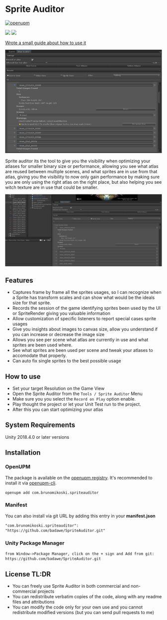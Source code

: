 # Sprite Auditor


[![openupm](https://img.shields.io/npm/v/com.brunomikoski.spriteauditor?label=openupm&registry_uri=https://package.openupm.com)](https://openupm.com/packages/com.brunomikoski.spriteauditor/)

![](https://img.shields.io/github/followers/badawe?label=Follow&style=social) ![](https://img.shields.io/twitter/follow/brunomikoski?style=social)

[Wrote a small guide about how to use it](https://medium.com/@bada/optimizing-build-size-and-performance-with-proper-sprite-setup-7c76c91626b6)

![inspector](/Documentation~/home-view.png)

Sprite auditor its the tool to give you the visibility when optimizing your atlases for smaller binary size or performance, 
allowing you see what atlas are reused between multiple scenes, and what sprites are in use from that atlas, giving you the visibility to now only gain performance by making sure you are only using the right atlas on the right place, 
but also helping you see witch texture are in use that could be smaller.

![custom-search](/Documentation~/custom-search.gif)


## Features
- Captures frame by frame all the sprites usages, so I can recognize when a Sprite has transform scales and can show what would be the ideals size for that sprite.
- Records the session of the game identifying sprites been used by the UI or SpriteRender giving you valuable information
- Allow customization of specific listeners to report special cases sprite usages
- Give you insights about images to canvas size, allow you understand if you can increase or decrease the image size
- Allows you see per scene what atlas are currently in use and what sprites are been used where.
- See what sprites are been used per scene and tweak your atlases to accomodate that properly.
- Can auto fix single sprites to the best possible usage

## How to use
 - Set your target Resolution on the Game View 
 - Open the Sprite Auditor from the `Tools / Sprite Auditor` Menu
 - Make sure you you select the `Record on Play` option enable.
 - Play thought the project or let your Unit Test run to the project.
 - After this you can start optimizing your atlas


## System Requirements
Unity 2018.4.0 or later versions


## Installation

### OpenUPM
The package is available on the [openupm registry](https://openupm.com). It's recommended to install it via [openupm-cli](https://github.com/openupm/openupm-cli).

```
openupm add com.brunomikoski.spriteauditor
```

### Manifest
You can also install via git URL by adding this entry in your **manifest.json**
```
"com.brunomikoski.spriteauditor": "https://github.com/badawe/SpriteAuditor.git"
```

### Unity Package Manager
```
from Window->Package Manager, click on the + sign and Add from git: https://github.com/badawe/SpriteAuditor.git
```

## License TL:DR
- You can freely use Sprite Auditor in both commercial and non-commercial projects
- You can redistribute verbatim copies of the code, along with any readme files and attributions
- You can modify the code only for your own use and you cannot redistribute modified versions (but you can send pull requests to me)

